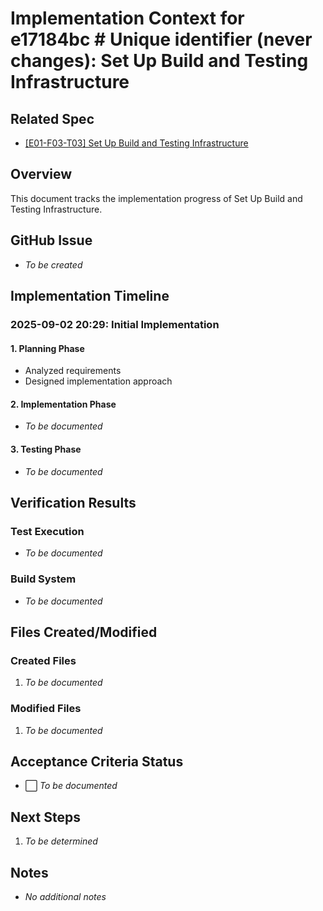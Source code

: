 # Implementation Context for e17184bc # Unique identifier (never changes): Set Up Build and Testing Infrastructure

## Related Spec

- [[E01-F03-T03] Set Up Build and Testing Infrastructure](./E01-F03-T03.spec.md)

## Overview

This document tracks the implementation progress of Set Up Build and Testing Infrastructure.

## GitHub Issue

- *To be created*

## Implementation Timeline

### 2025-09-02 20:29: Initial Implementation

#### 1. Planning Phase

- Analyzed requirements
- Designed implementation approach

#### 2. Implementation Phase

- *To be documented*

#### 3. Testing Phase

- *To be documented*


## Verification Results

### Test Execution

- *To be documented*

### Build System

- *To be documented*


## Files Created/Modified

### Created Files

1. *To be documented*

### Modified Files

1. *To be documented*


## Acceptance Criteria Status

- ⬜ *To be documented*


## Next Steps

1. *To be determined*


## Notes

- *No additional notes*

